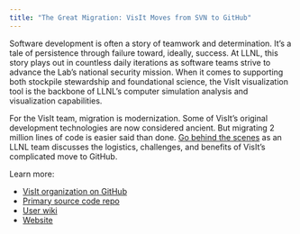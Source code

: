 ```yaml
---
title: "The Great Migration: VisIt Moves from SVN to GitHub"
---
```


Software development is often a story of teamwork and determination. It’s a tale of persistence through failure toward, ideally, success. At LLNL, this story plays out in countless daily iterations as software teams strive to advance the Lab’s national security mission. When it comes to supporting both stockpile stewardship and foundational science, the VisIt visualization tool is the backbone of LLNL’s computer simulation analysis and visualization capabilities.

For the VisIt team, migration is modernization. Some of VisIt’s original development technologies are now considered ancient. But migrating 2 million lines of code is easier said than done. [Go behind the scenes](https://computation.llnl.gov/newsroom/great-migration-visit-moves-subversion-github) as an LLNL team discusses the logistics, challenges, and benefits of VisIt’s complicated move to GitHub. 

Learn more:
- [VisIt organization on GitHub](https://github.com/visit-dav)
- [Primary source code repo](https://github.com/visit-dav/visit)
- [User wiki](https://www.visitusers.org/index.php?title=Main_Page)
- [Website](https://wci.llnl.gov/simulation/computer-codes/visit/)
